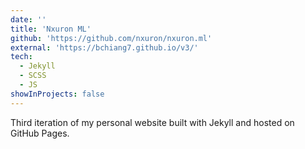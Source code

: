```yaml
---
date: ''
title: 'Nxuron ML'
github: 'https://github.com/nxuron/nxuron.ml'
external: 'https://bchiang7.github.io/v3/'
tech:
  - Jekyll
  - SCSS
  - JS
showInProjects: false
---
```


Third iteration of my personal website built with Jekyll and hosted on GitHub Pages.
